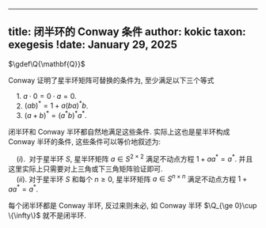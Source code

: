 
---
title: 闭半环的 Conway 条件
author: kokic
taxon: exegesis
!date: January 29, 2025
---

$\gdef\Q{\mathbf{Q}}$

Conway 证明了星半环矩阵可替换的条件为, 至少满足以下三个等式

$\quad 1.$ $a \cdot 0 = 0 \cdot a = 0$. \
$\quad 2.$ $(ab)^* = 1 + a(ba)^*b$. \
$\quad 3.$ $(a+b)^* = (a^* b)^* a^*$. 

闭半环和 Conway 半环都自然地满足这些条件. 实际上这也是星半环构成 Conway 半环的条件, 这些条件可以等价地叙述为: 

$\quad (i).~$ 对于星半环 $S$, 星半环矩阵 $a \in S^{2\times 2}$ 满足不动点方程 $1+aa^* = a^*$. 并且这里实际上只需要对上三角或下三角矩阵验证即可. \
$\quad (ii).$ 对于星半环 $S$ 和每个 $n \ge 0$, 星半环矩阵 $a \in S^{n\times n}$ 满足不动点方程 $1+aa^* = a^*$. 

每个闭半环都是 Conway 半环, 反过来则未必, 如 Conway 半环 $\Q_{\ge 0}\cup \{\infty\}$ 就不是闭半环.  
